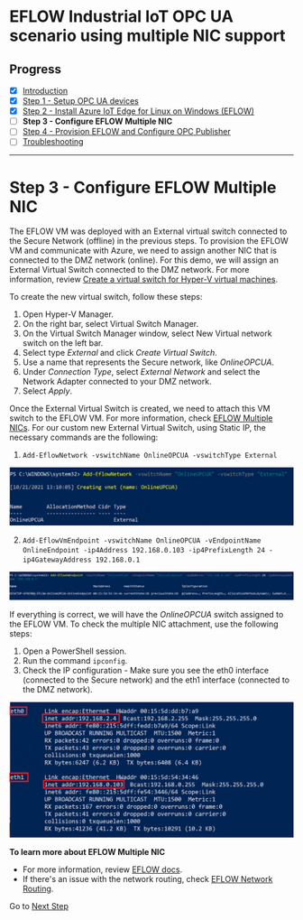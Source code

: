 # EFLOW Industrial IoT OPC UA scenario using multiple NIC support
## Progress

- [x] [Introduction](../README.md)  
- [x] [Step 1 - Setup OPC UA devices](./Setup%20OPC%20UA%20Devices.MD) 
- [x] [Step 2 - Install Azure IoT Edge for Linux on Windows (EFLOW)](./Install%20Azure%20IoT%20Edge%20for%20Linux%20on%20Windows.MD)
- [ ] **Step 3 - Configure EFLOW Multiple NIC**
- [ ] [Step 4 - Provision EFLOW and Configure OPC Publisher](./Provision%20EFLOW%20and%20Configure%20OPC%20Publisher.MD)  
- [ ] [Troubleshooting](./Troubleshooting.MD)  
---


# Step 3 - Configure EFLOW Multiple NIC
The EFLOW VM was deployed with an External virtual switch connected to the Secure Network (offline) in the previous steps. To provision the EFLOW VM and communicate with Azure, we need to assign another NIC that is connected to the DMZ network (online). For this demo, we will assign an External Virtual Switch connected to the DMZ network. For more information, review [Create a virtual switch for Hyper-V virtual machines](https://docs.microsoft.com/en-us/windows-server/virtualization/hyper-v/get-started/create-a-virtual-switch-for-hyper-v-virtual-machines). 

To create the new virtual switch, follow these steps:

1. Open Hyper-V Manager.
2. On the right bar, select Virtual Switch Manager. 
3. On the Virtual Switch Manager window, select New Virtual network switch on the left bar.
4. Select type _External_ and click _Create Virtual Switch_.
5. Use a name that represents the Secure network, like _OnlineOPCUA_.
6. Under _Connection Type_, select _External Network_ and select the Network Adapter connected to your DMZ network.
7. Select _Apply_.

Once the External Virtual Switch is created, we need to attach this VM switch to the EFLOW VM. For more information, check [EFLOW Multiple NICs](https://github.com/Azure/iotedge-eflow/wiki/Multiple-NICs). For our custom new External Virtual Switch, using Static IP, the necessary commands are the following: 

1. `Add-EflowNetwork -vswitchName OnlineOPCUA -vswitchType External`

![Add-EflowNetwork](./../Images/Add-EflowNetwork.png)

2. `Add-EflowVmEndpoint -vswitchName OnlineOPCUA -vEndpointName OnlineEndpoint -ip4Address 192.168.0.103 -ip4PrefixLength 24 -ip4GatewayAddress 192.168.0.1`

![Add-EflowNetwork](./../Images/Add-EflowVmEndpoint.png)

If everything is correct, we will have the _OnlineOPCUA_ switch assigned to the EFLOW VM. To check the multiple NIC attachment, use the following steps:

1. Open a PowerShell session.
2. Run the command `ipconfig`.
3. Check the IP configuration - Make sure you see the eth0 interface (connected to the Secure network) and the eth1 interface (connected to the DMZ network).

![Ifconfig Multiple NIC](./../images/ifconfig-multiple-nic.png)

**To learn more about EFLOW Multiple NIC**  
 * For more information, review [EFLOW docs](https://docs.microsoft.com/azure/iot-edge/iot-edge-for-linux-on-windows).
 * If there's an issue with the network routing, check [EFLOW Network Routing](./routing/README.md).


 Go to [Next Step](./Provision%20EFLOW%20and%20Configure%20OPC%20Publisher.MD)  
